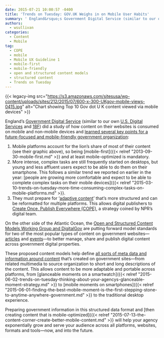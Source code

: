 ```yaml
---
date: 2015-07-21 10:00:57 -0400
title: 'Trends on Tuesday: GOV.UK Weighs in on Mobile User Habits'
summary: ' England&rsquo;s Government Digital Service (similar to our own U.S. Digital Services and 18F) did a study of how content on their websites is consumed on mobile and non-mobile devices and learned several key points for a future-focused and'
authors:
  - wsullivan
categories:
  - Content
  - Mobile
tag:
  - COPE
  - mobile
  - Mobile UX Guideline 1
  - mobile-first
  - mobile-friendly
  - open and structured content models
  - structured content
  - Trends on Tuesday
---
```


{{< legacy-img src="https://s3.amazonaws.com/sitesusa/wp-content/uploads/sites/212/2015/07/600-x-300-UKgov-mobile-views-0415.jpg" alt="Chart showing Top 10 Gov dot U K content viewed via mobile devices" >}}

England’s [Government Digital Service](https://www.gov.uk/government/organisations/government-digital-service) (similar to our own [U.S. Digital Services](https://www.whitehouse.gov/digital/united-states-digital-service) and [18F](https://18f.gsa.gov/)) did a study of how content on their websites is consumed on mobile and non-mobile devices and [learned several key points for a future-focused and mobile-friendly government organization](https://insidegovuk.blog.gov.uk/2015/06/26/improving-content-display-mobile/):

  1. Mobile platforms account for the lion&#8217;s share of most of their content (see their graphic above), so being [mobile-first]({{< relref "2013-09-30-mobile-first.md" >}} and at least mobile-optimized is mandatory.
  2. More intense, complex tasks are still frequently started on desktops, but young and less affluent users expect to be able to do them on their smartphone. This follows a similar trend we reported on earlier in the year: [people are growing more comfortable and expect to be able to complete complex tasks on their mobile devices]({{< relref "2015-03-10-trends-on-tuesday-more-time-consuming-complex-tasks-on-mobile-platforms.md" >}}.
  3. They must prepare for ‘[adaptive content](http://karenmcgrane.com/2012/09/04/adapting-ourselves-to-adaptive-content-video-slides-and-transcript-oh-my/)’ that’s more structured and can be reformatted for multiple platforms. This allows digital publishers to [Create Once, Publish Everywhere (COPE)](http://www.programmableweb.com/news/cope-create-once-publish-everywhere/2009/10/13), a strategy coined by NPR’s digital team.

On the other side of the Atlantic Ocean, the [Open and Structured Content Models Working Group and DigitalGov](http://gsa.github.io/Open-And-Structured-Content-Models/faqs.html) are putting forward model standards for two of the most popular types of content on government websites—[articles](http://gsa.github.io/Open-And-Structured-Content-Models/models/article-model.html) and [events](http://gsa.github.io/Open-And-Structured-Content-Models/models/event-model.html)—to better manage, share and publish digital content across government digital properties.

These proposed content models help define [all sorts of meta data and information around content](http://gsa.github.io/Open-And-Structured-Content-Models/models/article-model.html) that’s created on government sites—from related multimedia to source organization to short and long descriptions of the content. This allows content to be more adaptable and portable across platforms, from [glanceable moments on a smartwatch]({{< relref "2015-06-02-trends-on-tuesday-thinking-about-your-agencys-glanceable-moment-strategy.md" >}} to [mobile moments on smartphones]({{< relref "2015-06-01-finding-the-best-mobile-moment-is-the-first-stepping-stone-to-anytime-anywhere-government.md" >}} to the traditional desktop experience.

Preparing government information in this structured data format and [then creating content that is mobile-optimized]({{< relref "2015-07-13-the-content-corner-create-better-mobile-content.md" >}} will help your agency exponentially grow and serve your audience across all platforms, websites, formats and tools—now, and into the future.